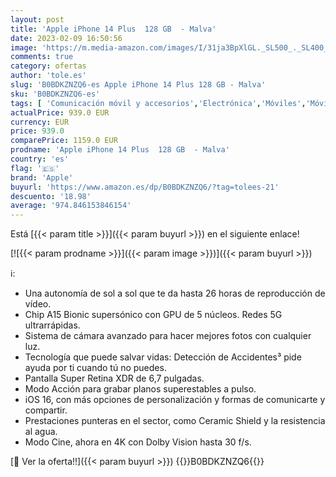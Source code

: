 ```yaml
---
layout: post
title: 'Apple iPhone 14 Plus  128 GB  - Malva'
date: 2023-02-09 16:50:56
image: 'https://m.media-amazon.com/images/I/31ja3BpXlGL._SL500_._SL400_.jpg'
comments: true
category: ofertas
author: 'tole.es'
slug: 'B0BDKZNZQ6-es Apple iPhone 14 Plus 128 GB - Malva'
sku: 'B0BDKZNZQ6-es'
tags: [ 'Comunicación móvil y accesorios','Electrónica','Móviles','Móviles y smartphones libres','apple','iphone','🇪🇸', ]
actualPrice: 939.0 EUR
currency: EUR
price: 939.0
comparePrice: 1159.0 EUR
prodname: 'Apple iPhone 14 Plus  128 GB  - Malva'
country: 'es'
flag: '🇪🇸'
brand: 'Apple'
buyurl: 'https://www.amazon.es/dp/B0BDKZNZQ6/?tag=tolees-21'
descuento: '18.98'
average: '974.846153846154'
---
```


Está [{{< param title >}}]({{< param buyurl >}}) en el siguiente enlace!

[![{{< param prodname >}}]({{< param image >}})]({{< param buyurl >}})

ℹ️:

- Una autonomía de sol a sol que te da hasta 26 horas de reproducción de vídeo.
- Chip A15 Bionic supersónico con GPU de 5 núcleos. Redes 5G ultrarrápidas.
- Sistema de cámara avanzado para hacer mejores fotos con cualquier luz.
- Tecnología que puede salvar vidas: Detección de Accidentes³ pide ayuda por ti cuando tú no puedes.
- Pantalla Super Retina XDR de 6,7 pulgadas.
- Modo Acción para grabar planos superestables a pulso.
- iOS 16, con más opciones de personalización y formas de comunicarte y compartir.
- Prestaciones punteras en el sector, como Ceramic Shield y la resistencia al agua.
- Modo Cine, ahora en 4K con Dolby Vision hasta 30 f/s.

[🛒 Ver la oferta!!]({{< param buyurl >}})
{{<world>}}B0BDKZNZQ6{{</world>}}
